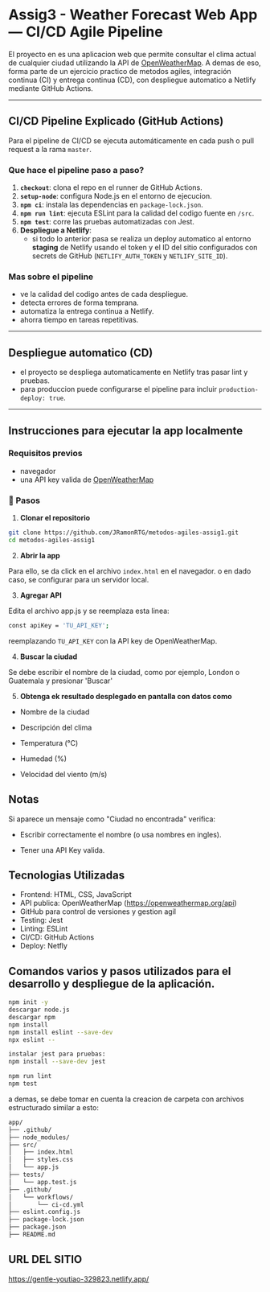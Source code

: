# Assig3 - Weather Forecast Web App — CI/CD Agile Pipeline

El proyecto en es una aplicacion web que permite consultar el clima actual de cualquier ciudad utilizando la API de [OpenWeatherMap](https://openweathermap.org/api). A demas de eso, forma parte de un ejercicio practico de metodos agiles, integración continua (CI) y entrega continua (CD), con despliegue automatico a Netlify mediante GitHub Actions.

---

## CI/CD Pipeline Explicado (GitHub Actions)

Para el pipeline de CI/CD se ejecuta automáticamente en cada push o pull request a la rama `master`.

### Que hace el pipeline paso a paso?

1. **`checkout`**: clona el repo en el runner de GitHub Actions.
2. **`setup-node`**: configura Node.js en el entorno de ejecucion.
3. **`npm ci`**: instala las dependencias en `package-lock.json`.
4. **`npm run lint`**: ejecuta ESLint para la calidad del codigo fuente en `/src`.
5. **`npm test`**: corre las pruebas automatizadas con Jest.
6. **Despliegue a Netlify**:
   - si todo lo anterior pasa se realiza un deploy automatico al entorno **staging** de Netlify usando el token y el ID del sitio configurados con secrets de GitHub (`NETLIFY_AUTH_TOKEN` y `NETLIFY_SITE_ID`).

### Mas sobre el pipeline

- ve la calidad del codigo antes de cada despliegue.
- detecta errores de forma temprana.
- automatiza la entrega continua a Netlify.
- ahorra tiempo en tareas repetitivas.

---

## Despliegue automatico (CD)

- el proyecto se despliega automaticamente en Netlify tras pasar lint y pruebas.
- para produccion puede configurarse el pipeline para incluir `production-deploy: true`.

---

## Instrucciones para ejecutar la app localmente

### Requisitos previos

- navegador
- una API key valida de [OpenWeatherMap](https://openweathermap.org/api)

### 🔧 Pasos

1. **Clonar el repositorio**

```bash
git clone https://github.com/JRamonRTG/metodos-agiles-assig1.git
cd metodos-agiles-assig1
```

2. **Abrir la app**

Para ello, se da click en el archivo `index.html` en el navegador.
o en dado caso, se configurar para un servidor local.

3. **Agregar API**

Edita el archivo app.js y se reemplaza esta linea:
```bash
const apiKey = 'TU_API_KEY';
```
reemplazando `TU_API_KEY` con la API key de OpenWeatherMap.

4. **Buscar la ciudad**

Se debe escribir el nombre de la ciudad, como por ejemplo, London o Guatemala y presionar 'Buscar'

5. **Obtenga ek resultado desplegado en pantalla con datos como**

- Nombre de la ciudad

- Descripción del clima

- Temperatura (°C)

- Humedad (%)

- Velocidad del viento (m/s)


## Notas

Si aparece un mensaje como "Ciudad no encontrada" verifica:

- Escribir correctamente el nombre (o usa nombres en ingles).

- Tener una API Key valida.


## Tecnologias Utilizadas
- Frontend: HTML, CSS, JavaScript
- API publica: OpenWeatherMap (https://openweathermap.org/api)
- GitHub para control de versiones y gestion agil
- Testing: Jest
- Linting: ESLint
- CI/CD: GitHub Actions
- Deploy: Netfly

## Comandos varios y pasos utilizados para el desarrollo y despliegue de la aplicación.

```bash
npm init -y
descargar node.js
descargar npm
npm install
npm install eslint --save-dev
npx eslint --

instalar jest para pruebas:
npm install --save-dev jest

npm run lint 
npm test           
```

a demas, se debe tomar en cuenta la creacion de carpeta 
con archivos estructurado similar a esto:

```bash
app/
├── .github/
├── node_modules/
├── src/
│   ├── index.html
│   ├── styles.css
│   └── app.js
├── tests/
│   └── app.test.js
├── .github/
│   └── workflows/
│       └── ci-cd.yml
├── eslint.config.js
├── package-lock.json
├── package.json
├── README.md
```


## URL DEL SITIO

https://gentle-youtiao-329823.netlify.app/